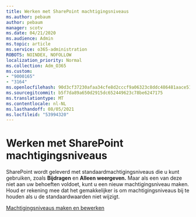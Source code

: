 ```yaml
---
title: Werken met SharePoint machtigingsniveaus
ms.author: pebaum
author: pebaum
manager: scotv
ms.date: 04/21/2020
ms.audience: Admin
ms.topic: article
ms.service: o365-administration
ROBOTS: NOINDEX, NOFOLLOW
localization_priority: Normal
ms.collection: Adm_O365
ms.custom:
- "9000165"
- "3164"
ms.openlocfilehash: 90d3cf37230afaa34cfe8d2cccf9a06323c8ddc486481aace514086cd4fa19ab
ms.sourcegitcommit: b5f7da89a650d2915dc652449623c78be6247175
ms.translationtype: MT
ms.contentlocale: nl-NL
ms.lasthandoff: 08/05/2021
ms.locfileid: "53994320"
---
```

# <a name="working-with-sharepoint-permission-levels"></a>Werken met SharePoint machtigingsniveaus

SharePoint wordt geleverd met standaardmachtigingsniveaus die u kunt gebruiken, zoals **Bijdragen** en **Alleen weergeven.** Maar als een van deze niet aan uw behoeften voldoet, kunt u een nieuw machtigingsniveau maken. Houd er rekening mee dat het gemakkelijker is om machtigingsniveaus bij te houden als u de standaardwaarden niet wijzigt.

[Machtigingsniveaus maken en bewerken](https://docs.microsoft.com/sharepoint/how-to-create-and-edit-permission-levels)
